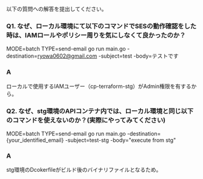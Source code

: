 以下の質問への解答を提出してください。

### Q1. なぜ、ローカル環境にて以下のコマンドでSESの動作確認をした時は、IAMロールやポリシー周りを気にしなくて良かったのか？
MODE=batch TYPE=send-email go run main.go -destination=ryowa0602@gmail.com -subject=test -body=テストです

### A
ローカルで使用するIAMユーザー（cp-terraform-stg）がAdmin権限を有するから。

### Q2. なぜ、stg環境のAPIコンテナ内では、ローカル環境と同じ以下のコマンドを使えないのか？(実際にやってみてください)
MODE=batch TYPE=send-email go run main.go -destination={your_identified_email} -subject=test-stg -body="execute from stg"

### A
stg環境のDcokerfileがビルド後のバイナリファイルとなるため。